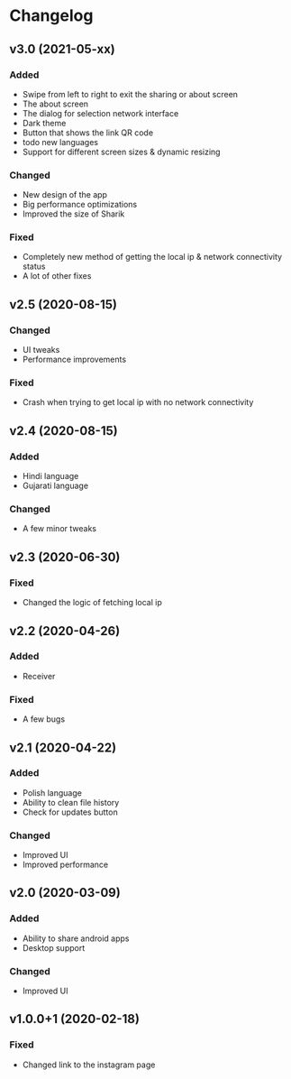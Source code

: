 # Changelog



## v3.0 (2021-05-xx)
### Added
- Swipe from left to right to exit the sharing or about screen
- The about screen
- The dialog for selection network interface
- Dark theme
- Button that shows the link QR code
- todo new languages
- Support for different screen sizes & dynamic resizing

### Changed
- New design of the app
- Big performance optimizations
- Improved the size of Sharik

### Fixed
- Completely new method of getting the local ip & network connectivity status
- A lot of other fixes



## v2.5 (2020-08-15)
### Changed
- UI tweaks
- Performance improvements

### Fixed
- Crash when trying to get local ip with no network connectivity



## v2.4 (2020-08-15)
### Added
- Hindi language
- Gujarati language

### Changed
- A few minor tweaks



## v2.3 (2020-06-30)
### Fixed
- Changed the logic of fetching local ip



## v2.2 (2020-04-26)
### Added
- Receiver

### Fixed
- A few bugs



## v2.1 (2020-04-22)
### Added
- Polish language
- Ability to clean file history
- Check for updates button

### Changed
- Improved UI
- Improved performance



## v2.0 (2020-03-09)
### Added
- Ability to share android apps
- Desktop support

### Changed
- Improved UI



## v1.0.0+1 (2020-02-18)

### Fixed
- Changed link to the instagram page

